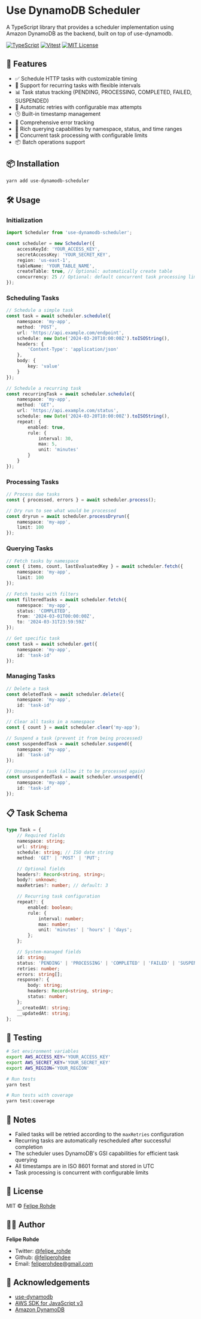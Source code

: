 # Use DynamoDB Scheduler

A TypeScript library that provides a scheduler implementation using Amazon DynamoDB as the backend, built on top of use-dynamodb.

[![TypeScript](https://img.shields.io/badge/-TypeScript-3178C6?style=flat-square&logo=typescript&logoColor=white)](https://www.typescriptlang.org/)
[![Vitest](https://img.shields.io/badge/-Vitest-729B1B?style=flat-square&logo=vitest&logoColor=white)](https://vitest.dev/)
[![MIT License](https://img.shields.io/badge/license-MIT-blue.svg)](LICENSE)

## 🚀 Features

- ✅ Schedule HTTP tasks with customizable timing
- 🔁 Support for recurring tasks with flexible intervals
- 📊 Task status tracking (PENDING, PROCESSING, COMPLETED, FAILED, SUSPENDED)
- 🔄 Automatic retries with configurable max attempts
- 🕒 Built-in timestamp management
- 📝 Comprehensive error tracking
- 🔎 Rich querying capabilities by namespace, status, and time ranges
- 🏃 Concurrent task processing with configurable limits
- 📦 Batch operations support

## 📦 Installation

```bash
yarn add use-dynamodb-scheduler
```

## 🛠️ Usage

### Initialization

```typescript
import Scheduler from 'use-dynamodb-scheduler';

const scheduler = new Scheduler({
	accessKeyId: 'YOUR_ACCESS_KEY',
	secretAccessKey: 'YOUR_SECRET_KEY',
	region: 'us-east-1',
	tableName: 'YOUR_TABLE_NAME',
	createTable: true, // Optional: automatically create table
	concurrency: 25 // Optional: default concurrent task processing limit
});
```

### Scheduling Tasks

```typescript
// Schedule a simple task
const task = await scheduler.schedule({
	namespace: 'my-app',
	method: 'POST',
	url: 'https://api.example.com/endpoint',
	schedule: new Date('2024-03-20T10:00:00Z').toISOString(),
	headers: {
		'Content-Type': 'application/json'
	},
	body: {
		key: 'value'
	}
});

// Schedule a recurring task
const recurringTask = await scheduler.schedule({
	namespace: 'my-app',
	method: 'GET',
	url: 'https://api.example.com/status',
	schedule: new Date('2024-03-20T10:00:00Z').toISOString(),
	repeat: {
		enabled: true,
		rule: {
			interval: 30,
			max: 5,
			unit: 'minutes'
		}
	}
});
```

### Processing Tasks

```typescript
// Process due tasks
const { processed, errors } = await scheduler.process();

// Dry run to see what would be processed
const dryrun = await scheduler.processDryrun({
	namespace: 'my-app',
	limit: 100
});
```

### Querying Tasks

```typescript
// Fetch tasks by namespace
const { items, count, lastEvaluatedKey } = await scheduler.fetch({
	namespace: 'my-app',
	limit: 100
});

// Fetch tasks with filters
const filteredTasks = await scheduler.fetch({
	namespace: 'my-app',
	status: 'COMPLETED',
	from: '2024-03-01T00:00:00Z',
	to: '2024-03-31T23:59:59Z'
});

// Get specific task
const task = await scheduler.get({
	namespace: 'my-app',
	id: 'task-id'
});
```

### Managing Tasks

```typescript
// Delete a task
const deletedTask = await scheduler.delete({
	namespace: 'my-app',
	id: 'task-id'
});

// Clear all tasks in a namespace
const { count } = await scheduler.clear('my-app');

// Suspend a task (prevent it from being processed)
const suspendedTask = await scheduler.suspend({
	namespace: 'my-app',
	id: 'task-id'
});

// Unsuspend a task (allow it to be processed again)
const unsuspendedTask = await scheduler.unsuspend({
	namespace: 'my-app',
	id: 'task-id'
});
```

## 📋 Task Schema

```typescript
type Task = {
	// Required fields
	namespace: string;
	url: string;
	schedule: string; // ISO date string
	method: 'GET' | 'POST' | 'PUT';

	// Optional fields
	headers?: Record<string, string>;
	body?: unknown;
	maxRetries?: number; // default: 3

	// Recurring task configuration
	repeat?: {
		enabled: boolean;
		rule: {
			interval: number;
			max: number;
			unit: 'minutes' | 'hours' | 'days';
		};
	};

	// System-managed fields
	id: string;
	status: 'PENDING' | 'PROCESSING' | 'COMPLETED' | 'FAILED' | 'SUSPENDED';
	retries: number;
	errors: string[];
	response?: {
		body: string;
		headers: Record<string, string>;
		status: number;
	};
	__createdAt: string;
	__updatedAt: string;
};
```

## 🧪 Testing

```bash
# Set environment variables
export AWS_ACCESS_KEY='YOUR_ACCESS_KEY'
export AWS_SECRET_KEY='YOUR_SECRET_KEY'
export AWS_REGION='YOUR_REGION'

# Run tests
yarn test

# Run tests with coverage
yarn test:coverage
```

## 📝 Notes

- Failed tasks will be retried according to the `maxRetries` configuration
- Recurring tasks are automatically rescheduled after successful completion
- The scheduler uses DynamoDB's GSI capabilities for efficient task querying
- All timestamps are in ISO 8601 format and stored in UTC
- Task processing is concurrent with configurable limits

## 📄 License

MIT © [Felipe Rohde](mailto:feliperohdee@gmail.com)

## 👨‍💻 Author

**Felipe Rohde**

- Twitter: [@felipe_rohde](https://twitter.com/felipe_rohde)
- Github: [@feliperohdee](https://github.com/feliperohdee)
- Email: feliperohdee@gmail.com

## 🙏 Acknowledgements

- [use-dynamodb](https://github.com/feliperohdee/use-dynamodb)
- [AWS SDK for JavaScript v3](https://github.com/aws/aws-sdk-js-v3)
- [Amazon DynamoDB](https://aws.amazon.com/dynamodb/)
